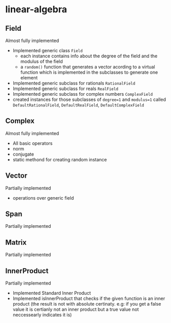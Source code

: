# linear-algebra

## Field
Almost fully implemented
* Implemented generic class `Field`
  * each instance contains info about the degree of the field and the modulus of the field
  * a `random()` function that generates a vector acording to a virtual function which is implemented in the subclasses to generate one element
* Implemented generic subclass for rationals `RationalField`
* Implemented generic subclass for reals `RealField`
* Implemented generic subclass for complex numbers `ComplexField`
* created instances for those subclasses of `degree=1` and `modulus=1` called `DefaultRationalField`, `DefaultRealField`, `DefaultComplexField`
## Complex 
Almost fully implemented
* All basic operators
* norm
* conjugate
* static methond for creating random instance
## Vector
Partially implemented
* operations over generic field
## Span
Partially implemented
## Matrix
Partially implemented

## InnerProduct
Partially implemented
* Implemented Standard Inner Product
* Implemented isInnerProduct that checks if the given function is an inner product (the result is not with absolute certinaty. e.g: if you get a false value it is certianly not an inner product but a true value not neccessearly indicates it is)
